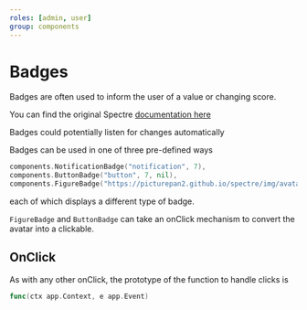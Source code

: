 ```yaml
---
roles: [admin, user]
group: components
---
```


# Badges

Badges are often used to inform the user of a value or changing score.

You can find the original Spectre [documentation here](https://picturepan2.github.io/spectre/components/badges.html)

Badges could potentially listen for changes automatically

Badges can be used in one of three pre-defined ways

```go
components.NotificationBadge("notification", 7),
components.ButtonBadge("button", 7, nil),
components.FigureBadge("https://picturepan2.github.io/spectre/img/avatar-3.png", 7, nil),
```

each of which displays a different type of badge.

`FigureBadge` and `ButtonBadge` can take an onClick mechanism to convert the avatar into a clickable.

## OnClick

As with any other onClick, the prototype of the function to handle clicks is

```go
func(ctx app.Context, e app.Event)
```
